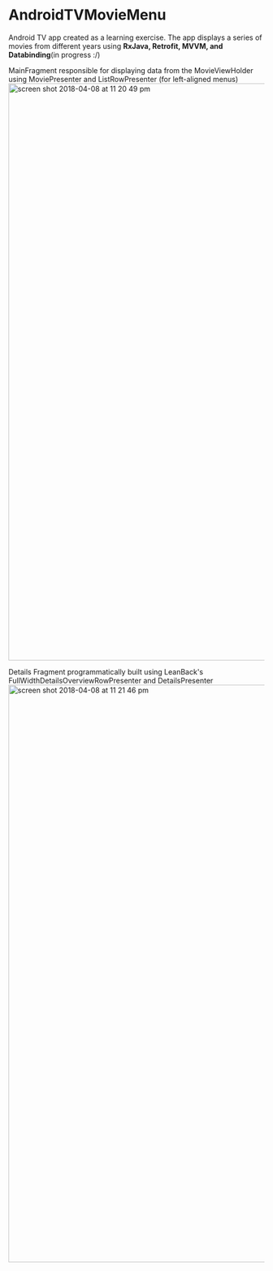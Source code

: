 # AndroidTVMovieMenu
Android TV app created as a learning exercise.  The app displays a series of movies from different years using <b>RxJava, Retrofit, MVVM, and Databinding</b>(in progress :/)

MainFragment responsible for displaying data from the MovieViewHolder using MoviePresenter and ListRowPresenter (for left-aligned menus)
<img width="1136" alt="screen shot 2018-04-08 at 11 20 49 pm" src="https://user-images.githubusercontent.com/7444521/38478003-0929903e-3b84-11e8-87ac-3bc5d12c542d.png">

Details Fragment programmatically built using LeanBack's FullWidthDetailsOverviewRowPresenter and DetailsPresenter
<img width="1137" alt="screen shot 2018-04-08 at 11 21 46 pm" src="https://user-images.githubusercontent.com/7444521/38478013-16141cec-3b84-11e8-9eab-61af10fbdd7b.png">

